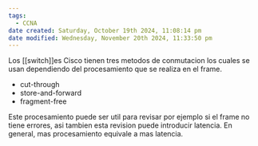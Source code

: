 ```yaml
---
tags:
  - CCNA
date created: Saturday, October 19th 2024, 11:08:14 pm
date modified: Wednesday, November 20th 2024, 11:33:50 pm
---
```

Los [[switch]]es Cisco tienen tres metodos de conmutacion los cuales se usan dependiendo del procesamiento que se realiza en el frame. 

- cut-through
- store-and-forward
- fragment-free

Este procesamiento puede ser util para revisar por ejemplo si el frame no tiene errores, asi tambien esta revision puede introducir latencia. En general, mas procesamiento equivale a mas latencia.